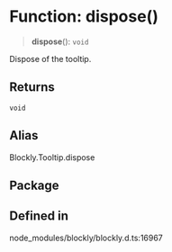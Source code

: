 # Function: dispose()

> **dispose**(): `void`

Dispose of the tooltip.

## Returns

`void`

## Alias

Blockly.Tooltip.dispose

## Package

## Defined in

node_modules/blockly/blockly.d.ts:16967

